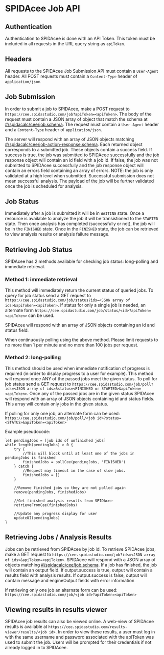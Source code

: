 # SPIDAcee Job API

## Authentication

Authentication to SPIDAcee is done with an API Token.  This token must be included in all requests in the URL query string as `apiToken`.

## Headers

All requests to the SPIDAcee Job Submission API must contain a `User-Agent` header.  All POST requests must contain a `Content-Type` header of `application/json`.

## Job Submission

In order to submit a job to SPIDAcee, make a POST request to `https://cee.spidastudio.com/job?apiToken=<apiToken>`.  The body of the request must contain a JSON array of object that match the schema at [#/spidacalc/cee/job.schema](https://github.com/spidasoftware/schema/blob/master/resources/schema/spidacalc/cee/job.schema).  The request must contain a `User-Agent` header and a `Content-Type` header of `application/json`.

The server will respond with an array of JSON objects matching [#/spidacalc/cee/job-action-response.schema](https://github.com/spidasoftware/schema/blob/master/resources/schema/spidacalc/cee/job-action-response.schema).  Each returned object corresponds to a submitted job.  These objects contain a success field.  If success is true, the job was submitted to SPIDAcee successfully and the job response object will contain an id field with a job id.  If false, the job was not submitted to SPIDAcee successfully and the job response object will contain an errors field containing an array of errors.  NOTE: the job is only validated at a high level when submitted.  Successful submission does not mean successful analysis.  The payload of the job will be further validated once the job is scheduled for analysis.

## Job Status

Immediately after a job is submitted it will be in `WAITING` state.  Once a resource is available to analyze the job it will be transistioned to the `STARTED` state.  Then once analysis has completed (successfully or not), the job will be in the `FINISHED` state.  Once in the `FINISHED` state, the job can be retrieved to view analysis results or analysis failure message.

## Retrieving Job Status

SPIDAcee has 2 methods available for checking job status: long-polling and immediate retrieval.  

### Method 1: immediate retrieval

This method will immediately return the current status of queried jobs.  To query for job status send a GET request to `https://cee.spidastudio.com/job/status?ids=<JSON array of ids>&apiToken=<apiToken>`.  If status for only a single job is needed, an alternate form `https://cee.spidastudio.com/job/status/<id>?apiToken=<apiToken>` can be used.

SPIDAcee will respond with an array of JSON objects containing an id and status field.

When continuously polling using the above method.  Please limit requests to no more than 1 per minute and no more than 100 jobs per request.

### Method 2: long-polling

This method should be used when immediate notification of progress is required (in order to display progress to a user for example).  This method will respond once ANY of the passed jobs meet the given status.  To poll for job status send a GET request to `https://cee.spidastudio.com/job/poll?ids=<JSON array of ids>&status=<FINISHED or STARTED>&apiToken=<apiToken>`.  Once any of the passed jobs are in the given status SPIDAcee will respond with an array of JSON objects containing id and status fields.  This array will contain only jobs in the given status.

If polling for only one job, an alternate form can be used: `https://cee.spidastudio.com/job/poll/<job id>?status=<STATUS>&apiToken=<apiToken>`

Example pseudocode:

```psuedocode
let pendingJobs = [job ids of unfinished jobs]
while length(pendingJobs) > 0 {
	try {
		//This will block until at least one of the jobs in pendingJobs is finished
		finishedJobs = pollCee(pendingJobs, 'FINISHED')
	} catch {
		//Request may timeout in the case of slow jobs.
		finishedJobs = []
	}

	//Remove finished jobs so they are not polled again
	remove(pendingJobs, finishedJobs)

	//Get finished analysis results from SPIDAcee
	retrieveFromCee(finishedJobs)

	//Update any progress display for user
	updateUI(pendingJobs)
}
```

## Retrieving Jobs / Analysis Results

Jobs can be retrieved from SPIDAcee by job id.  To retrieve SPIDAcee jobs, make a GET request to `https://cee.spidastudio.com/job?ids=<JSON array of ids>&apiToken=<apiToken>`.  SPIDAcee will respond with a JSON array of objects matching [#/spidacalc/cee/job.schema](https://github.com/spidasoftware/schema/blob/master/resources/schema/spidacalc/cee/job.schema).  If a job has finished, the job will contain an output field.  If output.success is true, output will contain a results field with analysis results.  If output.success is false, output will contain message and engineOutput fields with error information.

If retrieving only one job an alternate form can be used: `https://cee.spidastudio.com/job/<job id>?apiToken=<apiToken>`

## Viewing results in results viewer

SPIDAcee job results can also be viewed online.  A web-view of SPIDAcee results is available at `https://cee.spidastudio.com/results-viewer/results/<job id>`.  In order to view these results, a user must log in with the same username and password associated with the apiToken was used to submit the job.  Users will be prompted for their credentials if not already logged in to SPIDAcee.
 
